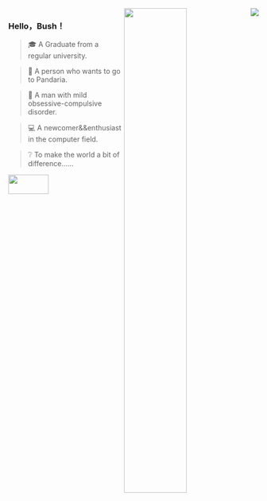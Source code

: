 <img align="right" src="https://github-readme-stats.vercel.app/api?username=HelloBush&show_icons=true&icon_color=007500&text_color=718096&bg_color=ffffff&hide_title=true" />
<img  style="width:50%;" align="right" src="https://user-images.githubusercontent.com/66152079/142239346-02db961e-a5f5-405c-b8b0-abc692ced7ad.png"/>

### Hello，Bush！

> 🎓 A Graduate from a regular university.

> 🐼 A person who wants to go to Pandaria.  

> 👔 A man with mild obsessive-compulsive disorder.

> 💻 A newcomer&&enthusiast in the computer field.

> ❔  To make the world a bit of difference...... 
<img  style="width:40%;height:10%" align="left" src="https://user-images.githubusercontent.com/66152079/142237507-337bd888-8098-4793-859f-3e94d0d9d1ee.png" />






